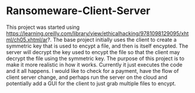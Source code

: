 # Ransomeware-Client-Server

This project was started using https://learning.oreilly.com/library/view/ethicalhacking/9781098129095/xhtml/ch05.xhtml/ar?.
The base project initially uses the client to create a symmetric key that is used to encypt a file, and then is itself encypted.
The server will decrypt the key used to encypt the file so that the client may decrypt the file using the symmetric key. 
The purpose of this project is to make it more realistic in how it works. Currently it just executes the code and it all happens. I would like to check for a payment, have the flow of client server change, and perhaps run the server on the cloud and potentially add a GUI for the client to just grab multiple files to encypt.